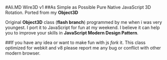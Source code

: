 #Ali.MD Wire3D v1
##As Simple as Possible Pure Native JavaScript 3D Rotation.
Ported from my **Object3D**

Original **Object3D** class (**flash branch**) programmed by me when i was very youngest.
I port it to JavaScript for fun at my weekend.
I believe it can help you to improve your skills in **JavaScript Modern Design Pattern**.

##If you have any idea or want to make fun with js *fork* it.
This class optimized for webkit and v8
please report me any bug or conflict with other modern browser.